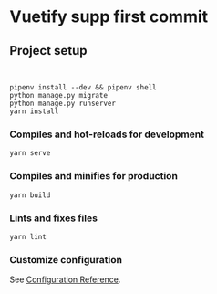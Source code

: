 # Vuetify supp first commit



## Project setup
```


pipenv install --dev && pipenv shell
python manage.py migrate
python manage.py runserver
yarn install
```

### Compiles and hot-reloads for development
```
yarn serve
```

### Compiles and minifies for production
```
yarn build
```

### Lints and fixes files
```
yarn lint
```

### Customize configuration
See [Configuration Reference](https://cli.vuejs.org/config/).

